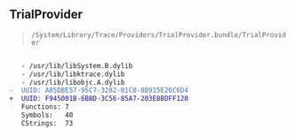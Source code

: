 ## TrialProvider

> `/System/Library/Trace/Providers/TrialProvider.bundle/TrialProvider`

```diff

   - /usr/lib/libSystem.B.dylib
   - /usr/lib/libktrace.dylib
   - /usr/lib/libobjc.A.dylib
-  UUID: A85DBE57-95C7-3282-81C8-8B915E26C6D4
+  UUID: F945001B-6BBD-3C56-85A7-203E8BDFF120
   Functions: 7
   Symbols:   40
   CStrings:  73

```
